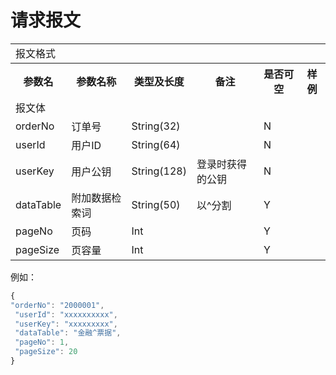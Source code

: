 # 请求报文
<table>
        <tr>
            <td colspan="6">报文格式</td>
        </tr>
        <tr>
            <th>参数名</th>
            <th>参数名称</th>
            <th>类型及长度</th>
            <th>备注</th>
            <th>是否可空</th>
            <th>样例</th>
        </tr>
        <tr>
             <td colspan="6">报文体</td>
        </tr>
        <tr>
            <td>orderNo</td>
            <td>订单号</td>
            <td>String(32)</td>
            <td></td>
            <td>N</td>
            <td></td>
        </tr>
        <tr>
            <td>userId</td>
            <td>用户ID</td>
            <td>String(64)</td>
            <td></td>
            <td>N</td>
            <td></td>
        </tr>
        <tr>
            <td>userKey</td>
            <td>用户公钥</td>
            <td>String(128)</td>
            <td>登录时获得的公钥</td>
            <td>N</td>
            <td></td>
        </tr>
        <tr>
            <td>dataTable</td>
            <td>附加数据检索词</td>
            <td>String(50)</td>
            <td>以^分割</td>
            <td>Y</td>
            <td></td>
        </tr>
        <tr>
            <td>pageNo</td>
            <td>页码</td>
            <td>Int</td>
            <td></td>
            <td>Y</td>
            <td></td>
        </tr>
        <tr>
            <td>pageSize</td>
            <td>页容量</td>
            <td>Int</td>
            <td></td>
            <td>Y</td>
            <td></td>
        </tr>
</table>

例如：
``` javascript
{
"orderNo": "2000001",
 "userId": "xxxxxxxxxx",
 "userKey": "xxxxxxxxx",
 "dataTable": "金融^票据",
 "pageNo": 1,
 "pageSize": 20
} 
```



